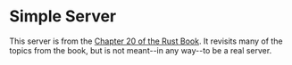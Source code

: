 # Simple Server

This server is from the [Chapter 20 of the Rust Book](https://doc.rust-lang.org/book/second-edition/ch20-00-final-project-a-web-server.html).
It revisits many of the topics from the book, but is not meant--in any way--to be a real server.
